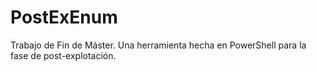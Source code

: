 # PostExEnum
Trabajo de Fin de Máster. Una herramienta hecha en PowerShell para la fase de post-explotación.
